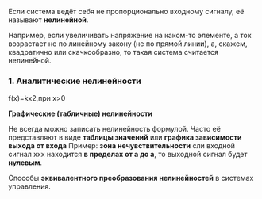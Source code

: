 
Если система ведёт себя не пропорционально входному сигналу, её называют **нелинейной**.

Например, если увеличивать напряжение на каком-то элементе, а ток возрастает не по линейному закону (не по прямой линии), а, скажем, квадратично или скачкообразно, то такая система считается нелинейной.


### **1. Аналитические нелинейности**
f(x)=kx2,при x>0


**Графические (табличные) нелинейности**

Не всегда можно записать нелинейность формулой. Часто её представляют в виде **таблицы значений** или **графика зависимости выхода от входа**
Пример: **зона нечувствительности**
сли входной сигнал xxx находится **в пределах от а до a**, то выходной сигнал будет **нулевым**.


Способы **эквивалентного преобразования нелинейностей** в системах управления.